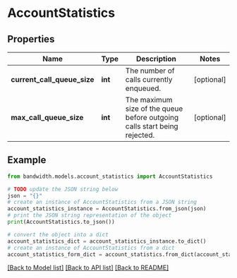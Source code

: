 # AccountStatistics


## Properties

Name | Type | Description | Notes
------------ | ------------- | ------------- | -------------
**current_call_queue_size** | **int** | The number of calls currently enqueued. | [optional] 
**max_call_queue_size** | **int** | The maximum size of the queue before outgoing calls start being rejected. | [optional] 

## Example

```python
from bandwidth.models.account_statistics import AccountStatistics

# TODO update the JSON string below
json = "{}"
# create an instance of AccountStatistics from a JSON string
account_statistics_instance = AccountStatistics.from_json(json)
# print the JSON string representation of the object
print(AccountStatistics.to_json())

# convert the object into a dict
account_statistics_dict = account_statistics_instance.to_dict()
# create an instance of AccountStatistics from a dict
account_statistics_form_dict = account_statistics.from_dict(account_statistics_dict)
```
[[Back to Model list]](../README.md#documentation-for-models) [[Back to API list]](../README.md#documentation-for-api-endpoints) [[Back to README]](../README.md)


